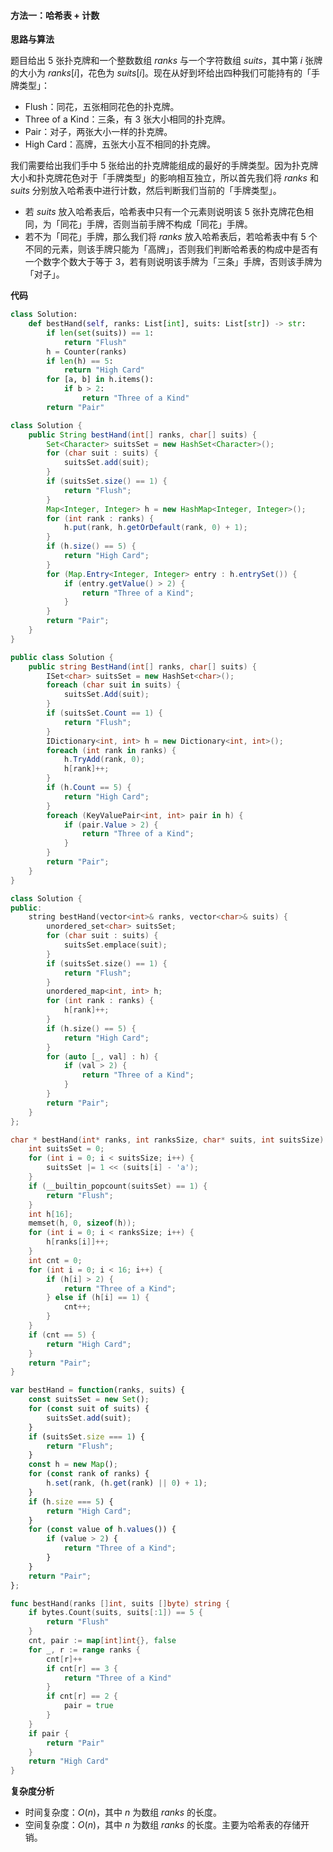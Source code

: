 #### 方法一：哈希表 + 计数

**思路与算法**

题目给出 $5$ 张扑克牌和一个整数数组 $\textit{ranks}$ 与一个字符数组 $\textit{suits}$，其中第 $i$ 张牌的大小为 $\textit{ranks}[i]$，花色为 $\textit{suits}[i]$。现在从好到坏给出四种我们可能持有的「手牌类型」：

- $\text{Flush}$：同花，五张相同花色的扑克牌。
- $\text{Three of a Kind}$：三条，有 $3$ 张大小相同的扑克牌。
- $\text{Pair}$：对子，两张大小一样的扑克牌。
- $\text{High Card}$：高牌，五张大小互不相同的扑克牌。

我们需要给出我们手中 $5$ 张给出的扑克牌能组成的最好的手牌类型。因为扑克牌大小和扑克牌花色对于「手牌类型」的影响相互独立，所以首先我们将 $\textit{ranks}$ 和 $\textit{suits}$ 分别放入哈希表中进行计数，然后判断我们当前的「手牌类型」。

- 若 $\textit{suits}$ 放入哈希表后，哈希表中只有一个元素则说明该 $5$ 张扑克牌花色相同，为「同花」手牌，否则当前手牌不构成「同花」手牌。
- 若不为「同花」手牌，那么我们将 $\textit{ranks}$ 放入哈希表后，若哈希表中有 $5$ 个不同的元素，则该手牌只能为「高牌」，否则我们判断哈希表的构成中是否有一个数字个数大于等于 $3$，若有则说明该手牌为「三条」手牌，否则该手牌为「对子」。

**代码**

```Python [sol1-Python3]
class Solution:
    def bestHand(self, ranks: List[int], suits: List[str]) -> str:
        if len(set(suits)) == 1:
            return "Flush"
        h = Counter(ranks)
        if len(h) == 5:
            return "High Card"
        for [a, b] in h.items():
            if b > 2:
                return "Three of a Kind"
        return "Pair"
```

```Java [sol1-Java]
class Solution {
    public String bestHand(int[] ranks, char[] suits) {
        Set<Character> suitsSet = new HashSet<Character>();
        for (char suit : suits) {
            suitsSet.add(suit);
        }
        if (suitsSet.size() == 1) {
            return "Flush";
        }
        Map<Integer, Integer> h = new HashMap<Integer, Integer>();
        for (int rank : ranks) {
            h.put(rank, h.getOrDefault(rank, 0) + 1);
        }
        if (h.size() == 5) {
            return "High Card";
        }
        for (Map.Entry<Integer, Integer> entry : h.entrySet()) {
            if (entry.getValue() > 2) {
                return "Three of a Kind";
            }
        }
        return "Pair";
    }
}
```

```C# [sol1-C#]
public class Solution {
    public string BestHand(int[] ranks, char[] suits) {
        ISet<char> suitsSet = new HashSet<char>();
        foreach (char suit in suits) {
            suitsSet.Add(suit);
        }
        if (suitsSet.Count == 1) {
            return "Flush";
        }
        IDictionary<int, int> h = new Dictionary<int, int>();
        foreach (int rank in ranks) {
            h.TryAdd(rank, 0);
            h[rank]++;
        }
        if (h.Count == 5) {
            return "High Card";
        }
        foreach (KeyValuePair<int, int> pair in h) {
            if (pair.Value > 2) {
                return "Three of a Kind";
            }
        }
        return "Pair";
    }
}
```

```C++ [sol1-C++]
class Solution {
public:
    string bestHand(vector<int>& ranks, vector<char>& suits) {
        unordered_set<char> suitsSet;
        for (char suit : suits) {
            suitsSet.emplace(suit);
        }
        if (suitsSet.size() == 1) {
            return "Flush";
        }
        unordered_map<int, int> h;
        for (int rank : ranks) {
            h[rank]++;
        }
        if (h.size() == 5) {
            return "High Card";
        }
        for (auto [_, val] : h) {
            if (val > 2) {
                return "Three of a Kind";
            }
        }
        return "Pair";
    }
};
```

```C [sol1-C]
char * bestHand(int* ranks, int ranksSize, char* suits, int suitsSize) {
    int suitsSet = 0;
    for (int i = 0; i < suitsSize; i++) {
        suitsSet |= 1 << (suits[i] - 'a');
    }
    if (__builtin_popcount(suitsSet) == 1) {
        return "Flush";
    }
    int h[16];
    memset(h, 0, sizeof(h));
    for (int i = 0; i < ranksSize; i++) {
        h[ranks[i]]++;
    }
    int cnt = 0;
    for (int i = 0; i < 16; i++) {
        if (h[i] > 2) {
            return "Three of a Kind";
        } else if (h[i] == 1) {
            cnt++;
        }
    }
    if (cnt == 5) {
        return "High Card";
    }
    return "Pair";
}
```

```JavaScript [sol1-JavaScript]
var bestHand = function(ranks, suits) {
    const suitsSet = new Set();
    for (const suit of suits) {
        suitsSet.add(suit);
    }
    if (suitsSet.size === 1) {
        return "Flush";
    }
    const h = new Map();
    for (const rank of ranks) {
        h.set(rank, (h.get(rank) || 0) + 1);
    }
    if (h.size === 5) {
        return "High Card";
    }
    for (const value of h.values()) {
        if (value > 2) {
            return "Three of a Kind";
        }
    }
    return "Pair";
};
```

```go [sol1-Golang]
func bestHand(ranks []int, suits []byte) string {
    if bytes.Count(suits, suits[:1]) == 5 {
        return "Flush"
    }
    cnt, pair := map[int]int{}, false
    for _, r := range ranks {
        cnt[r]++
        if cnt[r] == 3 {
            return "Three of a Kind"
        }
        if cnt[r] == 2 {
            pair = true
        }
    }
    if pair {
        return "Pair"
    }
    return "High Card"
}
```

**复杂度分析**

- 时间复杂度：$O(n)$，其中 $n$ 为数组 $\textit{ranks}$ 的长度。
- 空间复杂度：$O(n)$，其中 $n$ 为数组 $\textit{ranks}$ 的长度。主要为哈希表的存储开销。